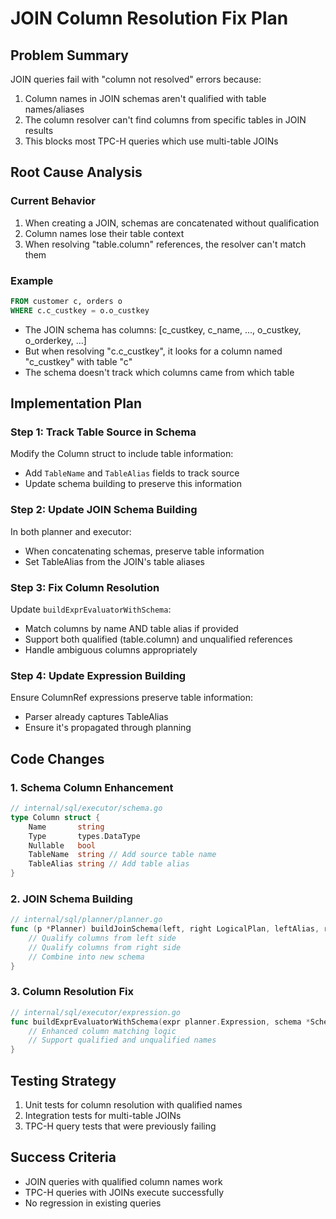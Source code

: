 # JOIN Column Resolution Fix Plan

## Problem Summary
JOIN queries fail with "column not resolved" errors because:
1. Column names in JOIN schemas aren't qualified with table names/aliases
2. The column resolver can't find columns from specific tables in JOIN results
3. This blocks most TPC-H queries which use multi-table JOINs

## Root Cause Analysis

### Current Behavior
1. When creating a JOIN, schemas are concatenated without qualification
2. Column names lose their table context
3. When resolving "table.column" references, the resolver can't match them

### Example
```sql
FROM customer c, orders o
WHERE c.c_custkey = o.o_custkey
```
- The JOIN schema has columns: [c_custkey, c_name, ..., o_custkey, o_orderkey, ...]
- But when resolving "c.c_custkey", it looks for a column named "c_custkey" with table "c"
- The schema doesn't track which columns came from which table

## Implementation Plan

### Step 1: Track Table Source in Schema
Modify the Column struct to include table information:
- Add `TableName` and `TableAlias` fields to track source
- Update schema building to preserve this information

### Step 2: Update JOIN Schema Building
In both planner and executor:
- When concatenating schemas, preserve table information
- Set TableAlias from the JOIN's table aliases

### Step 3: Fix Column Resolution
Update `buildExprEvaluatorWithSchema`:
- Match columns by name AND table alias if provided
- Support both qualified (table.column) and unqualified references
- Handle ambiguous columns appropriately

### Step 4: Update Expression Building
Ensure ColumnRef expressions preserve table information:
- Parser already captures TableAlias
- Ensure it's propagated through planning

## Code Changes

### 1. Schema Column Enhancement
```go
// internal/sql/executor/schema.go
type Column struct {
    Name       string
    Type       types.DataType  
    Nullable   bool
    TableName  string // Add source table name
    TableAlias string // Add table alias
}
```

### 2. JOIN Schema Building
```go
// internal/sql/planner/planner.go
func (p *Planner) buildJoinSchema(left, right LogicalPlan, leftAlias, rightAlias string) *Schema {
    // Qualify columns from left side
    // Qualify columns from right side
    // Combine into new schema
}
```

### 3. Column Resolution Fix
```go
// internal/sql/executor/expression.go
func buildExprEvaluatorWithSchema(expr planner.Expression, schema *Schema) (ExprEvaluator, error) {
    // Enhanced column matching logic
    // Support qualified and unqualified names
}
```

## Testing Strategy
1. Unit tests for column resolution with qualified names
2. Integration tests for multi-table JOINs
3. TPC-H query tests that were previously failing

## Success Criteria
- JOIN queries with qualified column names work
- TPC-H queries with JOINs execute successfully
- No regression in existing queries